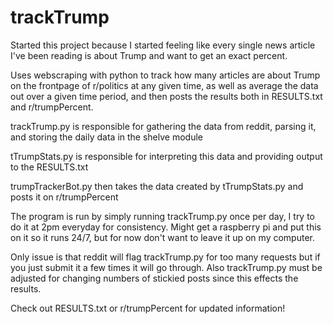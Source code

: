 # trackTrump
Started this project because I started feeling like every single news article I've been reading is about Trump and want to get an exact percent.

Uses webscraping with python to track how many articles are about Trump on the frontpage of r/politics at any given time, as well as average the data out over a given time period, and then posts the results both in RESULTS.txt and r/trumpPercent.

trackTrump.py is responsible for gathering the data from reddit, parsing it, and storing the daily data in the shelve module

tTrumpStats.py is responsible for interpreting this data and providing output to the RESULTS.txt

trumpTrackerBot.py then takes the data created by tTrumpStats.py and posts it on r/trumpPercent

The program is run by simply running trackTrump.py once per day, I try to do it at 2pm everyday for consistency. Might get a raspberry pi and put this on it so it runs 24/7, but for now don't want to leave it up on my computer.

Only issue is that reddit will flag trackTrump.py for too many requests but if you just submit it a few times it will go through. Also trackTrump.py must be adjusted for changing numbers of stickied posts since this effects the results.

Check out RESULTS.txt or r/trumpPercent for updated information!

